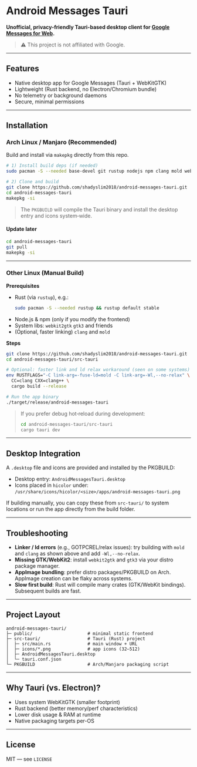# Android Messages Tauri

**Unofficial, privacy-friendly Tauri-based desktop client for [Google Messages for Web](https://messages.google.com/web).**

> ⚠️ This project is not affiliated with Google.

---

## Features

- Native desktop app for Google Messages (Tauri + WebKitGTK)
- Lightweight (Rust backend, no Electron/Chromium bundle)
- No telemetry or background daemons
- Secure, minimal permissions

---

## Installation

### Arch Linux / Manjaro (Recommended)

Build and install via `makepkg` directly from this repo.

```bash
# 1) Install build deps (if needed)
sudo pacman -S --needed base-devel git rustup nodejs npm clang mold webkit2gtk gtk3

# 2) Clone and build
git clone https://github.com/shadyslim2018/android-messages-tauri.git
cd android-messages-tauri
makepkg -si
```

> The `PKGBUILD` will compile the Tauri binary and install the desktop entry and icons system‑wide.

#### Update later
```bash
cd android-messages-tauri
git pull
makepkg -si
```

---

### Other Linux (Manual Build)

**Prerequisites**

- Rust (via `rustup`), e.g.:
  ```bash
  sudo pacman -S --needed rustup && rustup default stable
  ```
- Node.js & npm (only if you modify the frontend)
- System libs: `webkit2gtk` `gtk3` and friends
- (Optional, faster linking) `clang` and `mold`

**Steps**

```bash
git clone https://github.com/shadyslim2018/android-messages-tauri.git
cd android-messages-tauri/src-tauri

# Optional: faster link and ld relax workaround (seen on some systems)
env RUSTFLAGS="-C link-arg=-fuse-ld=mold -C link-arg=-Wl,--no-relax" \
  CC=clang CXX=clang++ \
  cargo build --release

# Run the app binary
./target/release/android-messages-tauri
```

> If you prefer debug hot‑reload during development:
> ```bash
> cd android-messages-tauri/src-tauri
> cargo tauri dev
> ```

---

## Desktop Integration

A `.desktop` file and icons are provided and installed by the PKGBUILD:
- Desktop entry: `AndroidMessagesTauri.desktop`
- Icons placed in `hicolor` under: `/usr/share/icons/hicolor/<size>/apps/android-messages-tauri.png`

If building manually, you can copy these from `src-tauri/` to system locations or run the app directly from the build folder.

---

## Troubleshooting

- **Linker / ld errors** (e.g., GOTPCREL/relax issues): try building with `mold` and `clang` as shown above and add `-Wl,--no-relax`.
- **Missing GTK/WebKit2**: install `webkit2gtk` and `gtk3` via your distro package manager.
- **AppImage bundling**: prefer distro packages/PKGBUILD on Arch. AppImage creation can be flaky across systems.
- **Slow first build**: Rust will compile many crates (GTK/WebKit bindings). Subsequent builds are fast.

---

## Project Layout

```
android-messages-tauri/
├─ public/                     # minimal static frontend
├─ src-tauri/                  # Tauri (Rust) project
│  ├─ src/main.rs              # main window + URL
│  ├─ icons/*.png              # app icons (32–512)
│  ├─ AndroidMessagesTauri.desktop
│  └─ tauri.conf.json
└─ PKGBUILD                    # Arch/Manjaro packaging script
```

---

## Why Tauri (vs. Electron)?

- Uses system WebKitGTK (smaller footprint)
- Rust backend (better memory/perf characteristics)
- Lower disk usage & RAM at runtime
- Native packaging targets per-OS

---

## License

MIT — see `LICENSE`
